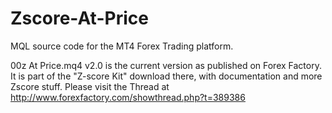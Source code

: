 # Zscore-At-Price
MQL source code for the MT4 Forex Trading platform.

00z At Price.mq4 v2.0 is the current version as published on Forex Factory.
It is part of the "Z-score Kit" download there, with documentation and more Zscore stuff.
Please visit the Thread at http://www.forexfactory.com/showthread.php?t=389386
